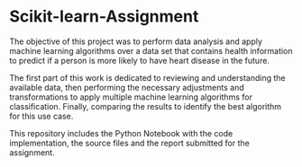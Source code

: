 # Scikit-learn-Assignment

The objective of this project was to perform data analysis and apply machine learning algorithms over a data set that contains health information to predict if a person is more likely to have heart disease in the future.

The first part of this work is dedicated to reviewing and understanding the available data, then performing the necessary adjustments and transformations to apply multiple machine learning algorithms for classification. Finally, comparing the results to identify the best algorithm for this use case.

This repository includes the Python Notebook with the code implementation, the source files and the report submitted for the assignment.

